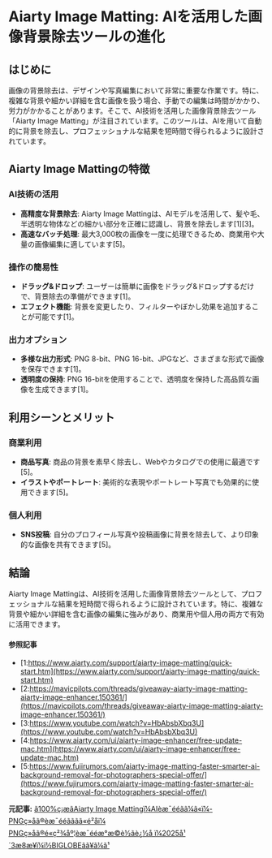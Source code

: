 # Aiarty Image Matting: AIを活用した画像背景除去ツールの進化

## はじめに

画像の背景除去は、デザインや写真編集において非常に重要な作業です。特に、複雑な背景や細かい詳細を含む画像を扱う場合、手動での編集は時間がかかり、労力がかかることがあります。そこで、AI技術を活用した画像背景除去ツール「Aiarty Image Matting」が注目されています。このツールは、AIを用いて自動的に背景を除去し、プロフェッショナルな結果を短時間で得られるように設計されています。

## Aiarty Image Mattingの特徴

### **AI技術の活用**

- **高精度な背景除去**: Aiarty Image Mattingは、AIモデルを活用して、髪や毛、半透明な物体などの細かい部分を正確に認識し、背景を除去します[1][3]。
- **高速なバッチ処理**: 最大3,000枚の画像を一度に処理できるため、商業用や大量の画像編集に適しています[5]。

### **操作の簡易性**

- **ドラッグ&ドロップ**: ユーザーは簡単に画像をドラッグ&ドロップするだけで、背景除去の準備ができます[1]。
- **エフェクト機能**: 背景を変更したり、フィルターやぼかし効果を追加することが可能です[1]。

### **出力オプション**

- **多様な出力形式**: PNG 8-bit、PNG 16-bit、JPGなど、さまざまな形式で画像を保存できます[1]。
- **透明度の保持**: PNG 16-bitを使用することで、透明度を保持した高品質な画像を生成できます[1]。

## 利用シーンとメリット

### **商業利用**

- **商品写真**: 商品の背景を素早く除去し、Webやカタログでの使用に最適です[5]。
- **イラストやポートレート**: 美術的な表現やポートレート写真でも効果的に使用できます[5]。

### **個人利用**

- **SNS投稿**: 自分のプロフィール写真や投稿画像に背景を除去して、より印象的な画像を共有できます[5]。

## 結論

Aiarty Image Mattingは、AI技術を活用した画像背景除去ツールとして、プロフェッショナルな結果を短時間で得られるように設計されています。特に、複雑な背景や細かい詳細を含む画像の編集に強みがあり、商業用や個人用の両方で有効に活用できます。

#### 参照記事
- [1:https://www.aiarty.com/support/aiarty-image-matting/quick-start.htm](https://www.aiarty.com/support/aiarty-image-matting/quick-start.htm)
- [2:https://mavicpilots.com/threads/giveaway-aiarty-image-matting-aiarty-image-enhancer.150361/](https://mavicpilots.com/threads/giveaway-aiarty-image-matting-aiarty-image-enhancer.150361/)
- [3:https://www.youtube.com/watch?v=HbAbsbXbq3U](https://www.youtube.com/watch?v=HbAbsbXbq3U)
- [4:https://www.aiarty.com/ui/aiarty-image-enhancer/free-update-mac.htm](https://www.aiarty.com/ui/aiarty-image-enhancer/free-update-mac.htm)
- [5:https://www.fujirumors.com/aiarty-image-matting-faster-smarter-ai-background-removal-for-photographers-special-offer/](https://www.fujirumors.com/aiarty-image-matting-faster-smarter-ai-background-removal-for-photographers-special-offer/)


**元記事:** [ã100%ç¡æãAiarty Image Mattingï¼AIèæ¯ééãã¼ã«ï¼-PNGç»åã®èæ¯ééãããã«é²åï¼ PNGç»åã®é«ç²¾åº¦èæ¯ééæ°æ©è½ãè¿½å ï¼2025å¹´3æ8æ¥ï¼ï½BIGLOBEãã¥ã¼ã¹](https://news.biglobe.ne.jp/economy/0308/prt_250308_3042575835.html)